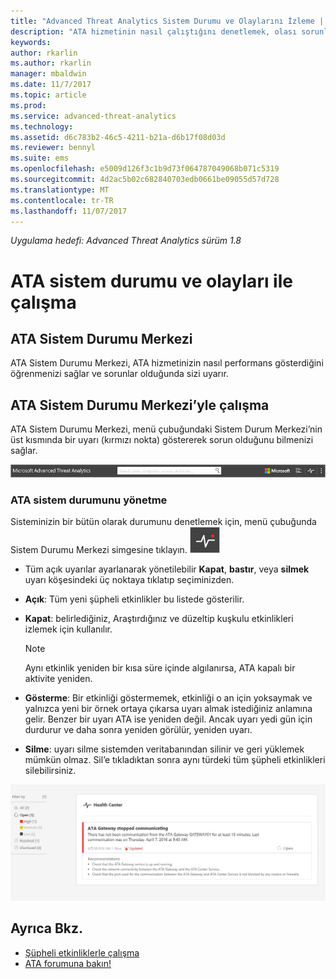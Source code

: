 ```yaml
---
title: "Advanced Threat Analytics Sistem Durumu ve Olaylarını İzleme | Microsoft Docs"
description: "ATA hizmetinin nasıl çalıştığını denetlemek, olası sorunlarda uyarı almak ve Olay görüntüleyicisinde sistem olaylarını görüntülemek için ATA Sistem Durumu Merkezi’ni kullanın."
keywords: 
author: rkarlin
ms.author: rkarlin
manager: mbaldwin
ms.date: 11/7/2017
ms.topic: article
ms.prod: 
ms.service: advanced-threat-analytics
ms.technology: 
ms.assetid: d6c783b2-46c5-4211-b21a-d6b17f08d03d
ms.reviewer: bennyl
ms.suite: ems
ms.openlocfilehash: e5009d126f3c1b9d73f064787049068b071c5319
ms.sourcegitcommit: 4d2ac5b02c682840703edb0661be09055d57d728
ms.translationtype: MT
ms.contentlocale: tr-TR
ms.lasthandoff: 11/07/2017
---
```

*Uygulama hedefi: Advanced Threat Analytics sürüm 1.8*


# <a name="working-with-ata-system-health-and-events"></a>ATA sistem durumu ve olayları ile çalışma

## <a name="ata-health-center"></a>ATA Sistem Durumu Merkezi
ATA Sistem Durumu Merkezi, ATA hizmetinizin nasıl performans gösterdiğini öğrenmenizi sağlar ve sorunlar olduğunda sizi uyarır.

## <a name="working-with-the-ata-health-center"></a>ATA Sistem Durumu Merkezi’yle çalışma
ATA Sistem Durumu Merkezi, menü çubuğundaki Sistem Durum Merkezi’nin üst kısmında bir uyarı (kırmızı nokta) göstererek sorun olduğunu bilmenizi sağlar.

![ATA Sistem Durumu Merkezi kırmızı nokta araç çubuğu](media/ATA-Health-Center-Alert-red-dot.png)

### <a name="managing-ata-health"></a>ATA sistem durumunu yönetme
Sisteminizin bir bütün olarak durumunu denetlemek için, menü çubuğunda Sistem Durumu Merkezi simgesine tıklayın. ![ATA Sistem Durumu Merkezi simgesi](media/ATA-red-dot.png)

-   Tüm açık uyarılar ayarlanarak yönetilebilir **Kapat**, **bastır**, veya **silmek** uyarı köşesindeki üç noktaya tıklatıp seçiminizden.

-   **Açık**: Tüm yeni şüpheli etkinlikler bu listede gösterilir.

-   **Kapat**: belirlediğiniz, Araştırdığınız ve düzeltip kuşkulu etkinlikleri izlemek için kullanılır.

    > [!NOTE]
    > Aynı etkinlik yeniden bir kısa süre içinde algılanırsa, ATA kapalı bir aktivite yeniden.

-   **Gösterme**: Bir etkinliği göstermemek, etkinliği o an için yoksaymak ve yalnızca yeni bir örnek ortaya çıkarsa uyarı almak istediğiniz anlamına gelir. Benzer bir uyarı ATA ise yeniden değil. Ancak uyarı yedi gün için durdurur ve daha sonra yeniden görülür, yeniden uyarı.

- **Silme**: uyarı silme sistemden veritabanından silinir ve geri yüklemek mümkün olmaz. Sil’e tıkladıktan sonra aynı türdeki tüm şüpheli etkinlikleri silebilirsiniz.



![ATA Sistem Durumu Merkezi sorunlarının resmi](media/ATA-Health-Issue.JPG)






## <a name="see-also"></a>Ayrıca Bkz.

- [Şüpheli etkinliklerle çalışma](working-with-suspicious-activities.md)
- [ATA forumuna bakın!](https://social.technet.microsoft.com/Forums/security/home?forum=mata)
